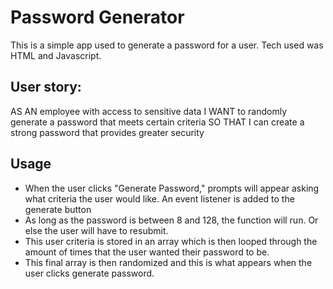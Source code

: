 # Password Generator
This is a simple app used to generate a password for a user. Tech used was HTML and Javascript.

## User story:

AS AN employee with access to sensitive data
I WANT to randomly generate a password that meets certain criteria
SO THAT I can create a strong password that provides greater security

## Usage

- When the user clicks "Generate Password," prompts will appear asking what criteria the user would like. An event listener is added to the generate button 
- As long as the password is between 8 and 128, the function will run. Or else the user will have to resubmit.
- This user criteria is stored in an array which is then looped through the amount of times that the user wanted their password to be.
- This final array is then randomized and this is what appears when the user clicks generate password.
